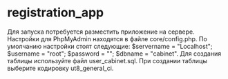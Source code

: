 # registration_app
Для запуска потребуется разместить приложение на сервере.
Настройки для PhpMyAdmin находятся в файле core/config.php. 
По умолчанию настройки стоят следующие:
$servername = "Localhost";
$username = "root";
$password = "";
$dbname = "cabinet".
Для создания таблицы используйте файл user_cabinet.sql.
При создании таблицы выберите кодировку ut8_general_ci.
